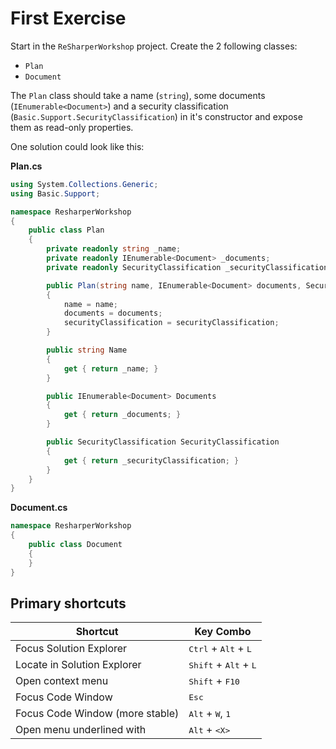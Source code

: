 # First Exercise

Start in the `ReSharperWorkshop` project. Create the 2 following classes:
* `Plan`
* `Document`

The `Plan` class should take a name (`string`), some documents (`IEnumerable<Document>`) and a security
classification (`Basic.Support.SecurityClassification`) in it's constructor and expose them as read-only
properties.

One solution could look like this:

**Plan.cs**

```csharp
using System.Collections.Generic;
using Basic.Support;

namespace ResharperWorkshop
{
	public class Plan
	{
        private readonly string _name;
        private readonly IEnumerable<Document> _documents;
        private readonly SecurityClassification _securityClassification;

        public Plan(string name, IEnumerable<Document> documents, SecurityClassification securityClassification)
        {
            name = name;
            documents = documents;
            securityClassification = securityClassification;
        }

        public string Name
        {
            get { return _name; }
        }

        public IEnumerable<Document> Documents
        {
            get { return _documents; }
        }

        public SecurityClassification SecurityClassification
        {
            get { return _securityClassification; }
        }
    }
}
```

**Document.cs**

```csharp
namespace ResharperWorkshop
{
	public class Document
	{
	}
}
```


## Primary shortcuts

Shortcut | Key Combo
--- | ---
Focus Solution Explorer | <kbd>Ctrl</kbd> + <kbd>Alt</kbd> + <kbd>L</kbd>
Locate in Solution Explorer | <kbd>Shift</kbd> + <kbd>Alt</kbd> + <kbd>L</kbd>
Open context menu | <kbd>Shift</kbd> + <kbd>F10</kbd>
Focus Code Window | <kbd>Esc</kbd>
Focus Code Window (more stable) | <kbd>Alt</kbd> + <kbd>W</kbd>, <kbd>1</kbd>
Open menu underlined with | <kbd>Alt</kbd> + <kbd>\<X></kbd>